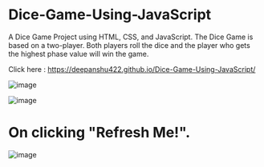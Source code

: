 # Dice-Game-Using-JavaScript
A Dice Game Project using HTML, CSS, and JavaScript. The Dice Game is based on a two-player. Both players roll the dice and the player who gets the highest phase value will win the game.

Click here : https://deepanshu422.github.io/Dice-Game-Using-JavaScript/


![image](https://user-images.githubusercontent.com/87390245/195456870-6c7badd5-ef2f-45e0-a6d2-4f26a5c65edf.png)


![image](https://user-images.githubusercontent.com/87390245/195648564-7e302f48-7489-44c2-823c-6ad90d3820e3.png)

# On clicking "Refresh Me!".

![image](https://user-images.githubusercontent.com/87390245/195457088-c4f2155e-15e6-469b-b34c-f08a1babb4d2.png)

